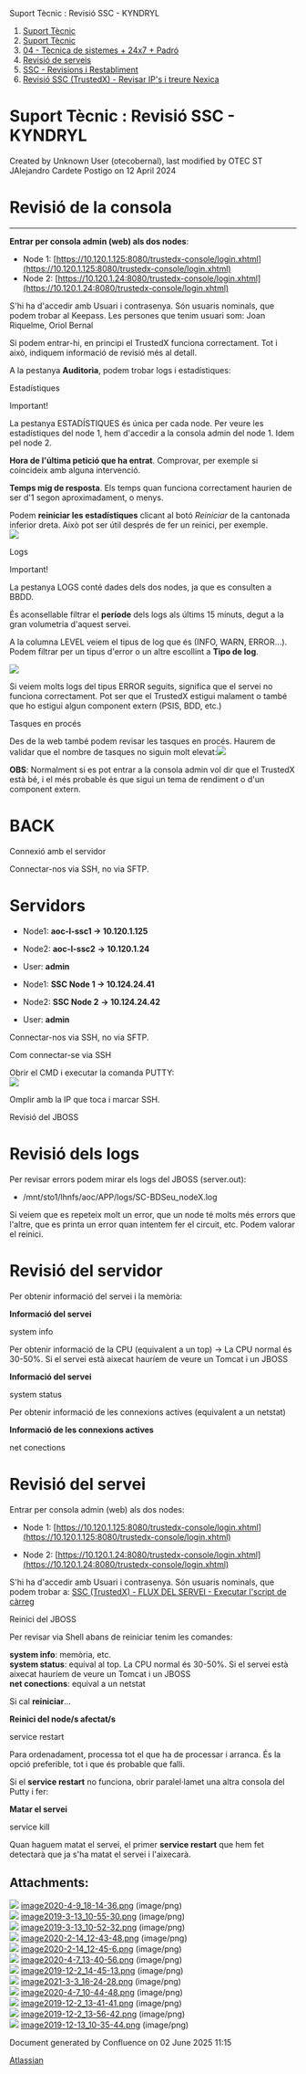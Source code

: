 Suport Tècnic : Revisió SSC - KYNDRYL  

1.  [Suport Tècnic](index.html)
2.  [Suport Tècnic](13893782.html)
3.  [04 - Tècnica de sistemes + 24x7 + Padró](26313202.html)
4.  [Revisió de serveis](36340340.html)
5.  [SSC - Revisions i Restabliment](SSC---Revisions-i-Restabliment_41521367.html)
6.  [Revisió SSC (TrustedX) - Revisar IP's i treure Nexica](36340764.html)

Suport Tècnic : Revisió SSC - KYNDRYL
=====================================

Created by Unknown User (otecobernal), last modified by OTEC ST JAlejandro Cardete Postigo on 12 April 2024

Revisió de la consola
=====================

* * *

**Entrar per consola admin (web) als dos nodes**:

*   Node 1: [https://10.120.1.125:8080/trustedx-console/login.xhtml](https://10.120.1.125:8080/trustedx-console/login.xhtml)
*   Node 2: [https://10.120.1.24:8080/trustedx-console/login.xhtml](https://10.120.1.24:8080/trustedx-console/login.xhtml)

S'hi ha d'accedir amb Usuari i contrasenya. Són usuaris nominals, que podem trobar al Keepass. Les persones que tenim usuari som: Joan Riquelme, Oriol Bernal

Si podem entrar-hi, en principi el TrustedX funciona correctament. Tot i això, indiquem informació de revisió més al detall.

A la pestanya **Auditoria**, podem trobar logs i estadístiques:

Estadístiques

  

Important!

La pestanya ESTADÍSTIQUES és única per cada node. Per veure les estadístiques del node 1, hem d'accedir a la consola admin del node 1. Idem pel node 2.

**Hora de l'última petició que ha entrat**. Comprovar, per exemple si coincideix amb alguna intervenció. 

**Temps mig de resposta**. Els temps quan funciona correctament haurien de ser d'1 segon aproximadament, o menys.

Podem **reiniciar les estadístiques** clicant al botó _Reiniciar_ de la cantonada inferior dreta. Això pot ser útil després de fer un reinici, per exemple.  
![](attachments/36340771/41522001.png)

Logs

Important!

La pestanya LOGS conté dades dels dos nodes, ja que es consulten a BBDD.

És aconsellable filtrar el **període** dels logs als últims 15 minuts, degut a la gran volumetria d'aquest servei.

A la columna LEVEL veiem el tipus de log que és (INFO, WARN, ERROR...). Podem filtrar per un tipus d'error o un altre escollint a **Tipo de log**.

![](attachments/36340771/41522002.png)

  

Si veiem molts logs del tipus ERROR seguits, significa que el servei no funciona correctament. Pot ser que el TrustedX estigui malament o també que ho estigui algun component extern (PSIS, BDD, etc.)

Tasques en procés

Des de la web també podem revisar les tasques en procés. Haurem de validar que el nombre de tasques no siguin molt elevat:![](attachments/36340771/41522003.png)

  

**OBS**: Normalment si es pot entrar a la consola admin vol dir que el TrustedX està bé, i el més probable és que sigui un tema de rendiment o d'un component extern.

  

BACK
====

Connexió amb el servidor

  

Connectar-nos via SSH, no via SFTP.

Servidors 
==========

*   Node1: **aoc-l-ssc1 → 10.120.1.125**
    
*   Node2: **aoc-l-ssc2** **→ 10.120.1.24**
*   User: **admin**

*   Node1: **SSC Node 1 → 10.124.24.41**
    
*   Node2: **SSC Node 2** **→ 10.124.24.42**
*   User: **admin**

Connectar-nos via SSH, no via SFTP.

Com connectar-se via SSH

Obrir el CMD i executar la comanda PUTTY:  
![](attachments/41521969/41521985.png)

Omplir amb la IP que toca i marcar SSH.

Revisió del JBOSS

Revisió dels logs
=================

Per revisar errors podem mirar els logs del JBOSS (server.out):

*   /mnt/sto1/lhnfs/aoc/APP/logs/SC-BDSeu\_nodeX.log

Si veiem que es repeteix molt un error, que un node té molts més errors que l'altre, que es printa un error quan intentem fer el circuit, etc. Podem valorar el reinici.

  

Revisió del servidor
====================

Per obtenir informació del servei i la memòria:

**Informació del servei**

system info

Per obtenir informació de la CPU (equivalent a un top) → La CPU normal és 30-50%. Si el servei està aixecat hauríem de veure un Tomcat i un JBOSS

**Informació del servei**

system status

Per obtenir informació de les connexions actives (equivalent a un netstat)

**Informació de les connexions actives**

net conections

  

Revisió del servei
==================

Entrar per consola admin (web) als dos nodes:

*   Node 1: [https://10.120.1.125:8080/trustedx-console/login.xhtml](https://10.120.1.125:8080/trustedx-console/login.xhtml)
    
*   Node 2: [https://10.120.1.24:8080/trustedx-console/login.xhtml](https://10.120.1.24:8080/trustedx-console/login.xhtml)
    

S'hi ha d'accedir amb Usuari i contrasenya. Són usuaris nominals, que podem trobar a: [SSC (TrustedX) - FLUX DEL SERVEI - Executar l'script de càrreg](https://confluence.aoc.cat/pages/viewpage.action?pageId=26313647)

Reinici del JBOSS

Per revisar via Shell abans de reiniciar tenim les comandes:

**system info**: memòria, etc.  
**system status**: equival al top. La CPU normal és 30-50%. Si el servei està aixecat hauríem de veure un Tomcat i un JBOSS  
**net conections**: equival a un netstat

  

Si cal **reiniciar**...

**Reinici del node/s afectat/s**

service restart

Para ordenadament, processa tot el que ha de processar i arranca. És la opció preferible, tot i que és probable que falli.

Si el **service restart** no funciona, obrir paralel·lamet una altra consola del Putty i fer:

**Matar el servei**

service kill

Quan haguem matat el servei, el primer **service restart** que hem fet detectarà que ja s'ha matat el servei i l'aixecarà.

Attachments:
------------

![](images/icons/bullet_blue.gif) [image2020-4-9\_18-14-36.png](attachments/36340771/36340772.png) (image/png)  
![](images/icons/bullet_blue.gif) [image2019-3-13\_10-55-30.png](attachments/36340771/36340773.png) (image/png)  
![](images/icons/bullet_blue.gif) [image2019-3-13\_10-52-32.png](attachments/36340771/36340774.png) (image/png)  
![](images/icons/bullet_blue.gif) [image2020-2-14\_12-43-48.png](attachments/36340771/36340775.png) (image/png)  
![](images/icons/bullet_blue.gif) [image2020-2-14\_12-45-6.png](attachments/36340771/36340776.png) (image/png)  
![](images/icons/bullet_blue.gif) [image2020-4-7\_13-40-56.png](attachments/36340771/36340777.png) (image/png)  
![](images/icons/bullet_blue.gif) [image2019-12-2\_14-45-13.png](attachments/36340771/36340779.png) (image/png)  
![](images/icons/bullet_blue.gif) [image2021-3-3\_16-24-28.png](attachments/36340771/41521998.png) (image/png)  
![](images/icons/bullet_blue.gif) [image2020-4-7\_10-44-48.png](attachments/36340771/41521999.png) (image/png)  
![](images/icons/bullet_blue.gif) [image2019-12-2\_13-41-41.png](attachments/36340771/41522001.png) (image/png)  
![](images/icons/bullet_blue.gif) [image2019-12-2\_13-56-42.png](attachments/36340771/41522002.png) (image/png)  
![](images/icons/bullet_blue.gif) [image2019-12-13\_10-35-44.png](attachments/36340771/41522003.png) (image/png)  

Document generated by Confluence on 02 June 2025 11:15

[Atlassian](http://www.atlassian.com/)